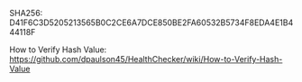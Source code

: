 SHA256: D41F6C3D5205213565B0C2CE6A7DCE850BE2FA60532B5734F8EDA4E1B444118F

How to Verify Hash Value: https://github.com/dpaulson45/HealthChecker/wiki/How-to-Verify-Hash-Value